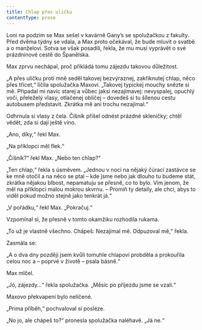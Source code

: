 ```yaml
---
title: Chlap přes uličku
contentType: prose
---
```


<section>

Loni na podzim se Max sešel v kavárně Gany’s se spolužačkou z fakulty. Před dvěma týdny se vdala, a Max proto očekával, že bude mluvit o svatbě a o manželovi. Sotva se však posadili, řekla, že mu musí vyprávět o své prázdninové cestě do Španělska.

Max zprvu nechápal, proč přikládá tomu zájezdu takovou důležitost.

„A přes uličku proti mně seděl takovej bezvýraznej, zakřiknutej chlap, něco přes třicet,“ líčila spolužačka Maxovi. „Takovej typickej mouchy snězte si mě. Připadal mi navíc starej a vůbec jaksi nezajímavej: nevyspalej, opuchlý voči, přeleželý vlasy, otlačenej obličej – dovedeš si tu šílenou cestu autobusem představit. Zkrátka mě ani trochu nezajímal.“

Odhrnula si vlasy z čela. Číšník přišel odnést prázdné skleničky; chtěl vědět, zda si dají ještě víno.

„Ano, díky,“ řekl Max.

„Na příklopci měl flek.“

„Číšník?“ řekl Max. „Nebo ten chlap?“

„Ten chlap,“ řekla s úsměvem. „Jednou v noci na nějaký čúrací zastávce se ke mně otočil a na něco se ptal – kde jsme nebo jak dlouho tu budeme stát, zkrátka nějakou blbost, nepamatuju se přesně, co to bylo. Vím jenom, že měl na příklopci malou mokrou skvrnu. – Promiň ty detaily, ale chci, abys to viděl pokud možno stejně jako tenkrát já.“

„V pořádku,“ řekl Max. „Pokračuj.“

Vzpomínal si, že přesně v tomto okamžiku rozhodila rukama.

„To už je vlastně všechno. Chápeš: Nezajímal mě. Odpuzoval mě,“ řekla.

Zasmála se:

„A o dva dny později jsem kvůli tomuhle chlapovi probděla a prokouřila celou noc a – poprvé v životě – psala básně.“

Max mlčel.

„Jó, zájezdy…“ řekla spolužačka. „Měsíc po příjezdu jsme se vzali.“

Maxovo překvapení bylo nelíčené.

„Prima příběh,“ pochvaloval si posléze.

„No jo, ale chápeš to?“ pronesla spolužačka naléhavě. „Já ne.“

</section>
